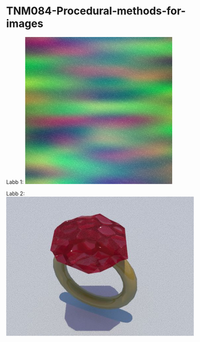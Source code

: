 # TNM084-Procedural-methods-for-images
Labb 1:
![img](https://github.com/Tyddan/TNM084-Procedural-methods-for-images/blob/master/TNM084-lab1-C/norrsken.PNG)

Labb 2:
![img](https://github.com/Tyddan/TNM084-Procedural-methods-for-images/blob/master/lab2/RubyRing.JPG)
